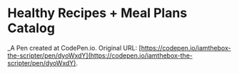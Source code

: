 # Healthy Recipes + Meal Plans Catalog
 _A Pen created at CodePen.io. Original URL: [https://codepen.io/iamthebox-the-scripter/pen/dyoWxdY](https://codepen.io/iamthebox-the-scripter/pen/dyoWxdY).

 